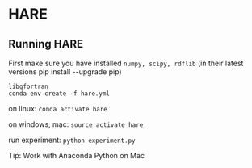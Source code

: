 # HARE
## Running HARE
First make sure you have installed `numpy, scipy, rdflib` (in their latest versions pip install --upgrade pip)

```
libgfortran
conda env create -f hare.yml
```
on linux: `conda activate hare`

on windows, mac: `source activate hare`

run experiment: `python experiment.py`

Tip: Work with Anaconda Python on Mac
